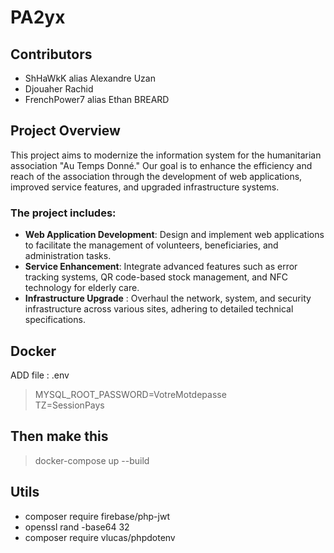 # PA2yx

## Contributors 
- ShHaWkK alias Alexandre Uzan 
- Djouaher Rachid
- FrenchPower7 alias Ethan BREARD

## Project Overview

This project aims to modernize the information system for the humanitarian association "Au Temps Donné." 
Our goal is to enhance the efficiency and reach of the association through the development of web applications, improved service features, and upgraded infrastructure systems. 

### The project includes:

- **Web Application Development**: Design and implement web applications to facilitate the management of volunteers, beneficiaries, and administration tasks.
- **Service Enhancement**: Integrate advanced features such as error tracking systems, QR code-based stock management, and NFC technology for elderly care.
- **Infrastructure Upgrade** : Overhaul the network, system, and security infrastructure across various sites, adhering to detailed technical specifications.

## Docker 
ADD file : .env 
>MYSQL_ROOT_PASSWORD=VotreMotdepasse<br>
>TZ=SessionPays

## Then make this 
> docker-compose up --build


## Utils

- composer require firebase/php-jwt
- openssl rand -base64 32
- composer require vlucas/phpdotenv



